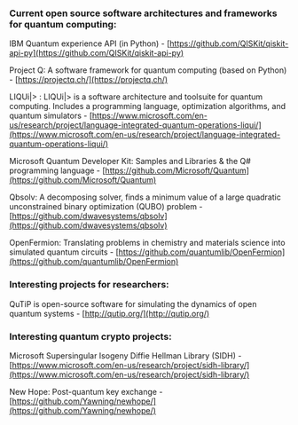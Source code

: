 ### Current open source software architectures and frameworks for quantum computing:

IBM Quantum experience API (in Python) - [https://github.com/QISKit/qiskit-api-py](https://github.com/QISKit/qiskit-api-py)

Project Q: A software framework for quantum computing (based
on Python) - [https://projectq.ch/](https://projectq.ch/)

LIQUi|&gt; : LIQUi|&gt; is a software architecture and
toolsuite for quantum computing. Includes a programming language, optimization
algorithms, and quantum simulators - [https://www.microsoft.com/en-us/research/project/language-integrated-quantum-operations-liqui/](https://www.microsoft.com/en-us/research/project/language-integrated-quantum-operations-liqui/)

Microsoft Quantum Developer Kit: Samples and Libraries &
the Q# programming language - [https://github.com/Microsoft/Quantum](https://github.com/Microsoft/Quantum)

Qbsolv: A decomposing solver, finds a minimum value of a
large quadratic unconstrained binary optimization (QUBO) problem - [https://github.com/dwavesystems/qbsolv](https://github.com/dwavesystems/qbsolv)

OpenFermion: Translating problems in chemistry and materials
science into simulated quantum circuits - [https://github.com/quantumlib/OpenFermion](https://github.com/quantumlib/OpenFermion)


### Interesting projects for researchers:

QuTiP is open-source software for simulating the dynamics of
open quantum systems - [http://qutip.org/](http://qutip.org/)


### Interesting quantum crypto projects:

Microsoft Supersingular Isogeny Diffie Hellman Library
(SIDH) - [https://www.microsoft.com/en-us/research/project/sidh-library/](https://www.microsoft.com/en-us/research/project/sidh-library/)

New Hope: Post-quantum key exchange - [https://github.com/Yawning/newhope/](https://github.com/Yawning/newhope/)
